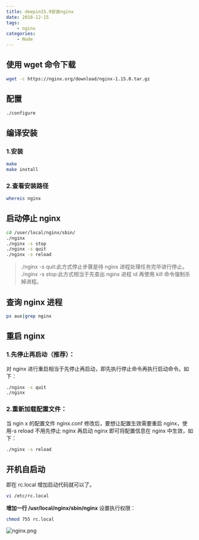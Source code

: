 ```yaml
---
title: deepin15.9安装nginx
date: 2018-12-15
tags:
    - nginx
categories:
    - Node
---
```


## 使用 wget 命令下载

```bash
wget -c https://nginx.org/download/nginx-1.15.0.tar.gz
```

## 配置

```bash
./configure
```

## 编译安装

### 1.安装

```bash
make
make install
```

<!--more-->

### 2.查看安装路径

```bash
whereis nginx
```

## 启动停止 nginx

```bash
cd /user/local/nginx/sbin/
./nginx
./nginx -s stop
./nginx -s quit
./nginx -s reload
```

> ./nginx -s quit:此方式停止步骤是待 nginx 进程处理任务完毕进行停止。
> ./nginx -s stop:此方式相当于先查出 nginx 进程 id 再使用 kill 命令强制杀掉进程。

## 查询 nginx 进程

```bash
ps aux|grep nginx
```

## 重启 nginx

### 1.先停止再启动（推荐）：

对 nginx 进行重启相当于先停止再启动，即先执行停止命令再执行启动命令。如下：

```bash
./nginx -s quit
./nginx
```

### 2.重新加载配置文件：

当 ngin x 的配置文件 nginx.conf 修改后，要想让配置生效需要重启 nginx，使用-s reload 不用先停止 nginx 再启动 nginx 即可将配置信息在 nginx 中生效，如下：

```bash
./nginx -s reload
```

## 开机自启动

即在 rc.local 增加启动代码就可以了。

```bash
vi /etc/rc.local
```

**增加一行 /usr/local/nginx/sbin/nginx**
设置执行权限：

```bash
chmod 755 rc.local
```

![nginx.png](https://s2.loli.net/2021/12/16/gMe9LVlR7fcE1bK.png)
